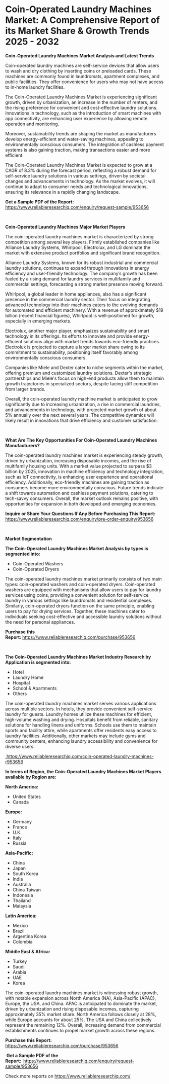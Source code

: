 <p><h1>Coin-Operated Laundry Machines Market: A Comprehensive Report of its Market Share & Growth Trends 2025 - 2032</h1></p><p><strong>Coin-Operated Laundry Machines Market Analysis and Latest Trends</strong></p>
<p><p>Coin-operated laundry machines are self-service devices that allow users to wash and dry clothing by inserting coins or preloaded cards. These machines are commonly found in laundromats, apartment complexes, and public facilities. They offer convenience for users who may not have access to in-home laundry facilities.</p><p>The Coin-Operated Laundry Machines Market is experiencing significant growth, driven by urbanization, an increase in the number of renters, and the rising preference for convenient and cost-effective laundry solutions. Innovations in technology, such as the introduction of smart machines with app connectivity, are enhancing user experience by allowing remote operation and monitoring. </p><p>Moreover, sustainability trends are shaping the market as manufacturers develop energy-efficient and water-saving machines, appealing to environmentally conscious consumers. The integration of cashless payment systems is also gaining traction, making transactions easier and more efficient.</p><p>The Coin-Operated Laundry Machines Market is expected to grow at a CAGR of 8.3% during the forecast period, reflecting a robust demand for self-service laundry solutions in various settings, driven by societal changes and advancements in technology. As the market evolves, it will continue to adapt to consumer needs and technological innovations, ensuring its relevance in a rapidly changing landscape.</p></p>
<p><strong>Get a Sample PDF of the Report:&nbsp;</strong> <a href="https://www.reliableresearchiq.com/enquiry/request-sample/953656?utm_campaign=2173&utm_medium=2&utm_source=Github&utm_content=ia&utm_term=09022025&utm_id=coin-operated-laundry-machines">https://www.reliableresearchiq.com/enquiry/request-sample/953656</a></p>
<p>&nbsp;</p>
<p><strong>Coin-Operated Laundry Machines Major Market Players</strong></p>
<p><p>The coin-operated laundry machines market is characterized by strong competition among several key players. Firmly established companies like Alliance Laundry Systems, Whirlpool, Electrolux, and LG dominate the market with extensive product portfolios and significant brand recognition. </p><p>Alliance Laundry Systems, known for its robust industrial and commercial laundry solutions, continues to expand through innovations in energy efficiency and user-friendly technology. The company’s growth has been fueled by a rising demand for laundry services in multifamily and commercial settings, forecasting a strong market presence moving forward.</p><p>Whirlpool, a global leader in home appliances, also has a significant presence in the commercial laundry sector. Their focus on integrating advanced technology into their machines caters to the evolving demands for automated and efficient machinery. With a revenue of approximately $19 billion (recent financial figures), Whirlpool is well-positioned for growth, especially in emerging markets.</p><p>Electrolux, another major player, emphasizes sustainability and smart technology in its offerings. Its efforts to innovate and provide energy-efficient solutions align with market trends towards eco-friendly practices. Electrolux is projected to capture a larger market share owing to its commitment to sustainability, positioning itself favorably among environmentally conscious consumers.</p><p>Companies like Miele and Dexter cater to niche segments within the market, offering premium and customized laundry solutions. Dexter's strategic partnerships and Miele's focus on high-end products allow them to maintain growth trajectories in specialized sectors, despite facing stiff competition from larger brands.</p><p>Overall, the coin-operated laundry machine market is anticipated to grow significantly due to increasing urbanization, a rise in commercial laundries, and advancements in technology, with projected market growth of about 5% annually over the next several years. The competitive dynamics will likely result in innovations that drive efficiency and customer satisfaction.</p></p>
<p>&nbsp;</p>
<p><strong>What Are The Key Opportunities For Coin-Operated Laundry Machines Manufacturers?</strong></p>
<p><p>The coin-operated laundry machines market is experiencing steady growth, driven by urbanization, increasing disposable incomes, and the rise of multifamily housing units. With a market value projected to surpass $3 billion by 2025, innovation in machine efficiency and technology integration, such as IoT connectivity, is enhancing user experience and operational efficiency. Additionally, eco-friendly machines are gaining traction as consumers become more environmentally conscious. Future trends indicate a shift towards automation and cashless payment solutions, catering to tech-savvy consumers. Overall, the market outlook remains positive, with opportunities for expansion in both developed and emerging economies.</p></p>
<p><strong>Inquire or Share Your Questions If Any Before Purchasing This Report:</strong> <a href="https://www.reliableresearchiq.com/enquiry/pre-order-enquiry/953656?utm_campaign=2173&utm_medium=2&utm_source=Github&utm_content=ia&utm_term=09022025&utm_id=coin-operated-laundry-machines">https://www.reliableresearchiq.com/enquiry/pre-order-enquiry/953656</a></p>
<p>&nbsp;</p>
<p><strong>Market Segmentation</strong></p>
<p><strong>The Coin-Operated Laundry Machines Market Analysis by types is segmented into:</strong></p>
<p><ul><li>Coin-Operated Washers</li><li>Coin-Operated Dryers</li></ul></p>
<p><p>The coin-operated laundry machines market primarily consists of two main types: coin-operated washers and coin-operated dryers. Coin-operated washers are equipped with mechanisms that allow users to pay for laundry services using coins, providing a convenient solution for self-service laundry in various settings like laundromats and residential complexes. Similarly, coin-operated dryers function on the same principle, enabling users to pay for drying services. Together, these machines cater to individuals seeking cost-effective and accessible laundry solutions without the need for personal appliances.</p></p>
<p><strong>Purchase this Report:&nbsp;</strong><a href="https://www.reliableresearchiq.com/purchase/953656?utm_campaign=2173&utm_medium=2&utm_source=Github&utm_content=ia&utm_term=09022025&utm_id=coin-operated-laundry-machines">https://www.reliableresearchiq.com/purchase/953656</a></p>
<p>&nbsp;</p>
<p><strong>The Coin-Operated Laundry Machines Market Industry Research by Application is segmented into:</strong></p>
<p><ul><li>Hotel</li><li>Laundry Home</li><li>Hospital</li><li>School & Apartments</li><li>Others</li></ul></p>
<p><p>The coin-operated laundry machines market serves various applications across multiple sectors. In hotels, they provide convenient self-service laundry for guests. Laundry homes utilize these machines for efficient, high-volume washing and drying. Hospitals benefit from reliable, sanitary solutions for handling linens and uniforms. Schools use them to maintain sports and facility attire, while apartments offer residents easy access to laundry facilities. Additionally, other markets may include gyms and community centers, enhancing laundry accessibility and convenience for diverse users.</p></p>
<p><a href="https://www.reliableresearchiq.com/coin-operated-laundry-machines-r953656?utm_campaign=2173&utm_medium=2&utm_source=Github&utm_content=ia&utm_term=09022025&utm_id=coin-operated-laundry-machines">&nbsp;https://www.reliableresearchiq.com/coin-operated-laundry-machines-r953656</a></p>
<p><strong>In terms of Region, the Coin-Operated Laundry Machines Market Players available by Region are:</strong></p>
<p>
    <p> <strong> North America: </strong>
        <ul>
            <li>United States</li>
            <li>Canada</li>
        </ul>
        </p> 
    <p> <strong> Europe: </strong>
        <ul>
            <li>Germany</li>
            <li>France</li>
            <li>U.K.</li>
            <li>Italy</li>
            <li>Russia</li>
        </ul>
        </p> 
    <p> <strong> Asia-Pacific: </strong>
        <ul>
            <li>China</li>
            <li>Japan</li>
            <li>South Korea</li>
            <li>India</li>
            <li>Australia</li>
            <li>China Taiwan</li>
            <li>Indonesia</li>
            <li>Thailand</li>
            <li>Malaysia</li>
        </ul>
        </p> 
    <p> <strong> Latin America: </strong>
        <ul>
            <li>Mexico</li>
            <li>Brazil</li>
            <li>Argentina Korea</li>
            <li>Colombia</li>
        </ul>
        </p> 
    <p> <strong> Middle East & Africa: </strong>
        <ul>
            <li>Turkey</li>
            <li>Saudi</li>
            <li>Arabia</li>
            <li>UAE</li>
            <li>Korea</li>
        </ul>
    </p>
    </p>
<p><p>The coin-operated laundry machines market is witnessing robust growth, with notable expansion across North America (NA), Asia-Pacific (APAC), Europe, the USA, and China. APAC is anticipated to dominate the market, driven by urbanization and rising disposable incomes, capturing approximately 35% market share. North America follows closely at 28%, while Europe accounts for about 25%. The USA and China collectively represent the remaining 12%. Overall, increasing demand from commercial establishments continues to propel market growth across these regions.</p></p>
<p><strong>Purchase this Report: </strong><a href="https://www.reliableresearchiq.com/purchase/953656?utm_campaign=2173&utm_medium=2&utm_source=Github&utm_content=ia&utm_term=09022025&utm_id=coin-operated-laundry-machines">https://www.reliableresearchiq.com/purchase/953656</a></p>
<p>&nbsp;<strong>Get a Sample PDF of the Report:&nbsp;&nbsp;</strong><a href="https://www.reliableresearchiq.com/enquiry/request-sample/953656?utm_campaign=2173&utm_medium=2&utm_source=Github&utm_content=ia&utm_term=09022025&utm_id=coin-operated-laundry-machines">https://www.reliableresearchiq.com/enquiry/request-sample/953656</a></p>
<p><strong></strong></p>
<p>Check more reports on <a href="https://www.reliableresearchiq.com/?utm_campaign=2173&utm_medium=2&utm_source=Github&utm_content=ia&utm_term=09022025&utm_id=coin-operated-laundry-machines">https://www.reliableresearchiq.com/</a></p>